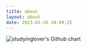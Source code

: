 ```yaml
---
title: about
layout: about
date: 2023-01-26 10:49:25
---
```

<img src="https://ghchart.rshah.org/studyinglover" alt="studyinglover's Github chart">
